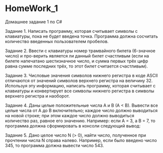 # HomeWork_1
Домашнее задание 1 по С#

Задание 1. Написать программу, которая считывает символы с клавиатуры, пока не будет введена точка. 
Программа должна сосчитать количество введенных пользователем пробелов.

Задание 2. Ввести с клавиатуры номер трамвайного билета (6-значное число) и про-верить является ли данный билет счастливым 
(если на билете напечатано шестизначное число, и сумма первых трёх цифр равна сумме последних трёх, то этот билет считается счастливым).

Задание 3. Числовые значения символов нижнего регистра в коде ASCII отличаются от значений символов верхнего регистра на величину 32.
Используя эту информацию, написать программу, которая считывает с клавиатуры и конвертирует все символы нижнего регистра 
в символы верхнего регистра и наоборот.

Задание 4. Даны целые положительные числа A и B (A < B). Вывести все целые числа от A до B включительно; 
каждое число должно выводиться на новой строке; при этом каждое число должно выводиться количество раз, равное его значению.
Например: если А = 3, а В = 7, то программа должна сформировать в консоли следующий вывод:

Задание 5. Дано целое число N (> 0), найти число, полученное при прочтении числа N справа налево. 
Например, если было введено число 345, то программа должна вывести число 543.
